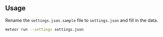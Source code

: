Usage
-----

Rename the `settings.json.sample` file to `settings.json` and fill in the data.

```sh
meteor run --settings settings.json
```
